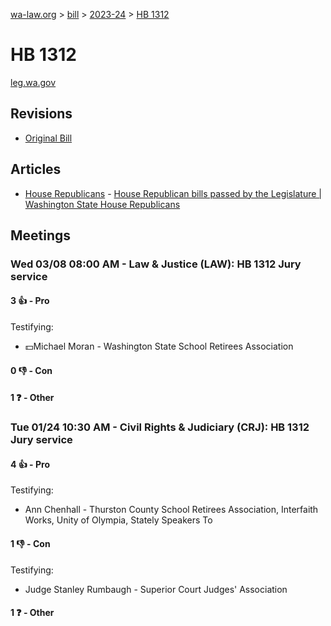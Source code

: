 [wa-law.org](/) > [bill](/bill/) > [2023-24](/bill/2023-24/) > [HB 1312](/bill/2023-24/hb/1312/)

# HB 1312
[leg.wa.gov](https://app.leg.wa.gov/billsummary?BillNumber=1312&Year=2023&Initiative=false)

## Revisions
* [Original Bill](1/)

## Articles
* [House Republicans](/org/house_republicans/) - [House Republican bills passed by the Legislature | Washington State House Republicans](https://houserepublicans.wa.gov/republican-bills/#:~:text=1312)

## Meetings
### Wed 03/08 08:00 AM - Law & Justice (LAW): HB 1312 Jury service
#### 3 👍 - Pro
Testifying:
* 💵Michael Moran - Washington State School Retirees Association

#### 0 👎 - Con

#### 1 ❓ - Other

### Tue 01/24 10:30 AM - Civil Rights & Judiciary (CRJ): HB 1312 Jury service
#### 4 👍 - Pro
Testifying:
* Ann Chenhall - Thurston County School Retirees Association, Interfaith Works, Unity of Olympia, Stately Speakers To

#### 1 👎 - Con
Testifying:
* Judge Stanley Rumbaugh - Superior Court Judges' Association

#### 1 ❓ - Other

